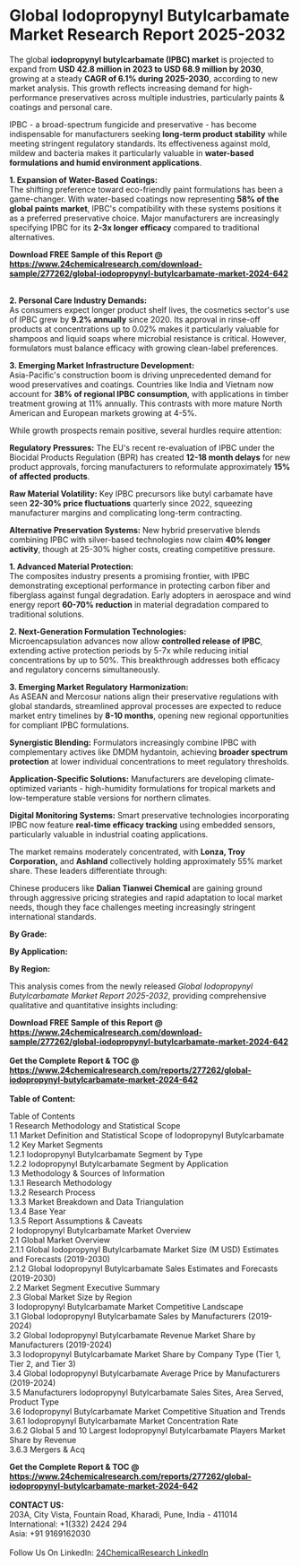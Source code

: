 <h1>Global Iodopropynyl Butylcarbamate Market Research Report 2025-2032</h1><p>The global <strong>iodopropynyl butylcarbamate (IPBC) market</strong> is projected to expand from <strong>USD 42.8 million in 2023 to USD 68.9 million by 2030</strong>, growing at a steady <strong>CAGR of 6.1% during 2025-2030</strong>, according to new market analysis. This growth reflects increasing demand for high-performance preservatives across multiple industries, particularly paints &amp; coatings and personal care.</p><p>IPBC - a broad-spectrum fungicide and preservative - has become indispensable for manufacturers seeking <strong>long-term product stability</strong> while meeting stringent regulatory standards. Its effectiveness against mold, mildew and bacteria makes it particularly valuable in <strong>water-based formulations and humid environment applications</strong>.</p><p><strong>1. Expansion of Water-Based Coatings:</strong><br>
The shifting preference toward eco-friendly paint formulations has been a game-changer. With water-based coatings now representing <strong>58% of the global paints market</strong>, IPBC's compatibility with these systems positions it as a preferred preservative choice. Major manufacturers are increasingly specifying IPBC for its <strong>2-3x longer efficacy</strong> compared to traditional alternatives.</p><div><b>Download FREE Sample of this Report @ 
            <a href="https://www.24chemicalresearch.com/download-sample/277262/global-iodopropynyl-butylcarbamate-market-2024-642">
            https://www.24chemicalresearch.com/download-sample/277262/global-iodopropynyl-butylcarbamate-market-2024-642</a></b></div><br><p><strong>2. Personal Care Industry Demands:</strong><br>
As consumers expect longer product shelf lives, the cosmetics sector's use of IPBC grew by <strong>9.2% annually</strong> since 2020. Its approval in rinse-off products at concentrations up to 0.02% makes it particularly valuable for shampoos and liquid soaps where microbial resistance is critical. However, formulators must balance efficacy with growing clean-label preferences.</p><p><strong>3. Emerging Market Infrastructure Development:</strong><br>
Asia-Pacific's construction boom is driving unprecedented demand for wood preservatives and coatings. Countries like India and Vietnam now account for <strong>38% of regional IPBC consumption</strong>, with applications in timber treatment growing at 11% annually. This contrasts with more mature North American and European markets growing at 4-5%.</p><p>While growth prospects remain positive, several hurdles require attention:</p><p><strong>Regulatory Pressures:</strong> The EU's recent re-evaluation of IPBC under the Biocidal Products Regulation (BPR) has created <strong>12-18 month delays</strong> for new product approvals, forcing manufacturers to reformulate approximately <strong>15% of affected products</strong>.</p><p><strong>Raw Material Volatility:</strong> Key IPBC precursors like butyl carbamate have seen <strong>22-30% price fluctuations</strong> quarterly since 2022, squeezing manufacturer margins and complicating long-term contracting.</p><p><strong>Alternative Preservation Systems:</strong> New hybrid preservative blends combining IPBC with silver-based technologies now claim <strong>40% longer activity</strong>, though at 25-30% higher costs, creating competitive pressure.</p><p><strong>1. Advanced Material Protection:</strong><br>
The composites industry presents a promising frontier, with IPBC demonstrating exceptional performance in protecting carbon fiber and fiberglass against fungal degradation. Early adopters in aerospace and wind energy report <strong>60-70% reduction</strong> in material degradation compared to traditional solutions.</p><p><strong>2. Next-Generation Formulation Technologies:</strong><br>
Microencapsulation advances now allow <strong>controlled release of IPBC</strong>, extending active protection periods by 5-7x while reducing initial concentrations by up to 50%. This breakthrough addresses both efficacy and regulatory concerns simultaneously.</p><p><strong>3. Emerging Market Regulatory Harmonization:</strong><br>
As ASEAN and Mercosur nations align their preservative regulations with global standards, streamlined approval processes are expected to reduce market entry timelines by <strong>8-10 months</strong>, opening new regional opportunities for compliant IPBC formulations.</p><p><strong>Synergistic Blending:</strong> Formulators increasingly combine IPBC with complementary actives like DMDM hydantoin, achieving <strong>broader spectrum protection</strong> at lower individual concentrations to meet regulatory thresholds.</p><p><strong>Application-Specific Solutions:</strong> Manufacturers are developing climate-optimized variants - high-humidity formulations for tropical markets and low-temperature stable versions for northern climates.</p><p><strong>Digital Monitoring Systems:</strong> Smart preservative technologies incorporating IPBC now feature <strong>real-time efficacy tracking</strong> using embedded sensors, particularly valuable in industrial coating applications.</p><p>The market remains moderately concentrated, with <strong>Lonza, Troy Corporation,</strong> and <strong>Ashland</strong> collectively holding approximately 55% market share. These leaders differentiate through:</p><p>Chinese producers like <strong>Dalian Tianwei Chemical</strong> are gaining ground through aggressive pricing strategies and rapid adaptation to local market needs, though they face challenges meeting increasingly stringent international standards.</p><p><strong>By Grade:</strong></p><p><strong>By Application:</strong></p><p><strong>By Region:</strong></p><p>This analysis comes from the newly released <em>Global Iodopropynyl Butylcarbamate Market Report 2025-2032</em>, providing comprehensive qualitative and quantitative insights including:</p><div><b>Download FREE Sample of this Report @ 
            <a href="https://www.24chemicalresearch.com/download-sample/277262/global-iodopropynyl-butylcarbamate-market-2024-642">
            https://www.24chemicalresearch.com/download-sample/277262/global-iodopropynyl-butylcarbamate-market-2024-642</a></b></div><br><div><b>Get the Complete Report & TOC @ 
            <a href="https://www.24chemicalresearch.com/reports/277262/global-iodopropynyl-butylcarbamate-market-2024-642">
            https://www.24chemicalresearch.com/reports/277262/global-iodopropynyl-butylcarbamate-market-2024-642</a></b></div><br>
            <b>Table of Content:</b><p>Table of Contents<br />
1 Research Methodology and Statistical Scope<br />
1.1 Market Definition and Statistical Scope of Iodopropynyl Butylcarbamate<br />
1.2 Key Market Segments<br />
1.2.1 Iodopropynyl Butylcarbamate Segment by Type<br />
1.2.2 Iodopropynyl Butylcarbamate Segment by Application<br />
1.3 Methodology & Sources of Information<br />
1.3.1 Research Methodology<br />
1.3.2 Research Process<br />
1.3.3 Market Breakdown and Data Triangulation<br />
1.3.4 Base Year<br />
1.3.5 Report Assumptions & Caveats<br />
2 Iodopropynyl Butylcarbamate Market Overview<br />
2.1 Global Market Overview<br />
2.1.1 Global Iodopropynyl Butylcarbamate Market Size (M USD) Estimates and Forecasts (2019-2030)<br />
2.1.2 Global Iodopropynyl Butylcarbamate Sales Estimates and Forecasts (2019-2030)<br />
2.2 Market Segment Executive Summary<br />
2.3 Global Market Size by Region<br />
3 Iodopropynyl Butylcarbamate Market Competitive Landscape<br />
3.1 Global Iodopropynyl Butylcarbamate Sales by Manufacturers (2019-2024)<br />
3.2 Global Iodopropynyl Butylcarbamate Revenue Market Share by Manufacturers (2019-2024)<br />
3.3 Iodopropynyl Butylcarbamate Market Share by Company Type (Tier 1, Tier 2, and Tier 3)<br />
3.4 Global Iodopropynyl Butylcarbamate Average Price by Manufacturers (2019-2024)<br />
3.5 Manufacturers Iodopropynyl Butylcarbamate Sales Sites, Area Served, Product Type<br />
3.6 Iodopropynyl Butylcarbamate Market Competitive Situation and Trends<br />
3.6.1 Iodopropynyl Butylcarbamate Market Concentration Rate<br />
3.6.2 Global 5 and 10 Largest Iodopropynyl Butylcarbamate Players Market Share by Revenue<br />
3.6.3 Mergers & Acq</p><div><b>Get the Complete Report & TOC @ 
            <a href="https://www.24chemicalresearch.com/reports/277262/global-iodopropynyl-butylcarbamate-market-2024-642">
            https://www.24chemicalresearch.com/reports/277262/global-iodopropynyl-butylcarbamate-market-2024-642</a></b></div><br><b>CONTACT US:</b><br>
            203A, City Vista, Fountain Road, Kharadi, Pune, India - 411014<br>
            International: +1(332) 2424 294<br>
            Asia: +91 9169162030 <br><br>
            Follow Us On LinkedIn: <a href="https://www.linkedin.com/company/24chemicalresearch/">24ChemicalResearch LinkedIn</a>